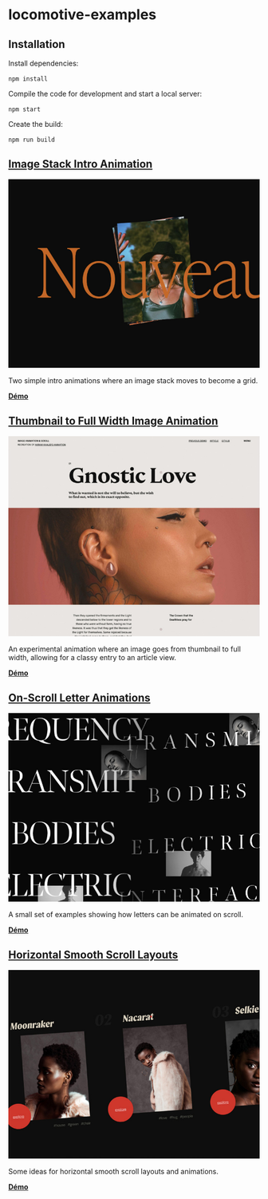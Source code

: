 # locomotive-examples

## Installation

Install dependencies:

```
npm install
```

Compile the code for development and start a local server:

```
npm start
```

Create the build:

```
npm run build
```


## [Image Stack Intro Animation](https://github.com/idrissdiakite/locomotive-examples/tree/main/0-images-stack-intro)

![Screenshot](https://github.com/idrissdiakite/locomotive-examples/blob/main/img/0.jpeg)

Two simple intro animations where an image stack moves to become a grid.

**[Démo](https://tympanus.net/Development/ImageStackGrid/)**

## [Thumbnail to Full Width Image Animation](https://github.com/idrissdiakite/locomotive-examples/tree/main/1-thumbnail-full-width-transition)

![Screenshot](https://github.com/idrissdiakite/locomotive-examples/blob/main/img/1.jpeg)

An experimental animation where an image goes from thumbnail to full width, allowing for a classy entry to an article view.

**[Démo](https://tympanus.net/Development/ThumbFullTransition/)**

## [On-Scroll Letter Animations](https://github.com/idrissdiakite/locomotive-examples/tree/main/2-onscroll-letter-animation)

![Screenshot](https://github.com/idrissdiakite/locomotive-examples/blob/main/img/2.jpeg)

A small set of examples showing how letters can be animated on scroll.

**[Démo](https://tympanus.net/Development/OnScrollLetterAnimations/)**

## [Horizontal Smooth Scroll Layouts](https://github.com/idrissdiakite/locomotive-examples/tree/main/3-horizontal-smooth-scroll-layout)

![Screenshot](https://github.com/idrissdiakite/locomotive-examples/blob/main/img/3.jpeg)

Some ideas for horizontal smooth scroll layouts and animations.

**[Démo](https://tympanus.net/Development/HorizontalSmoothScrollLayout/)**